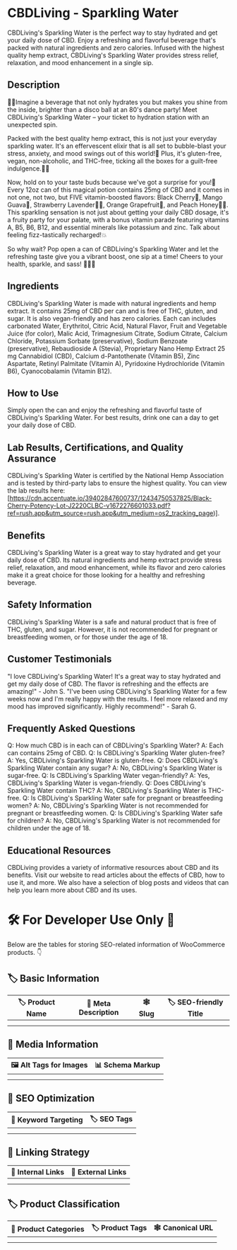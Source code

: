 # CBDLiving - Sparkling Water
CBDLiving's Sparkling Water is the perfect way to stay hydrated and get your daily dose of CBD. Enjoy a refreshing and flavorful beverage that's packed with natural ingredients and zero calories. Infused with the highest quality hemp extract, CBDLiving's Sparkling Water provides stress relief, relaxation, and mood enhancement in a single sip.
## Description
🎉🍹Imagine a beverage that not only hydrates you but makes you shine from the inside, brighter than a disco ball at an 80's dance party! Meet CBDLiving's Sparkling Water – your ticket to hydration station with an unexpected spin.

Packed with the best quality hemp extract, this is not just your everyday sparkling water. It's an effervescent elixir that is all set to bubble-blast your stress, anxiety, and mood swings out of this world!🚀 Plus, it's gluten-free, vegan, non-alcoholic, and THC-free, ticking all the boxes for a guilt-free indulgence.🌱✅

Now, hold on to your taste buds because we've got a surprise for you!👅 Every 12oz can of this magical potion contains 25mg of CBD and it comes in not one, not two, but FIVE vitamin-boosted flavors: Black Cherry🍒, Mango Guava🥭, Strawberry Lavender🍓🌾, Orange Grapefruit🍊, and Peach Honey🍑🍯. This sparkling sensation is not just about getting your daily CBD dosage, it's a fruity party for your palate, with a bonus vitamin parade featuring vitamins A, B5, B6, B12, and essential minerals like potassium and zinc. Talk about feeling fizz-tastically recharged!💥

So why wait? Pop open a can of CBDLiving's Sparkling Water and let the refreshing taste give you a vibrant boost, one sip at a time! Cheers to your health, sparkle, and sass! 🥂💦🌟
## Ingredients
CBDLiving's Sparkling Water is made with natural ingredients and hemp extract. It contains 25mg of CBD per can and is free of THC, gluten, and sugar. It is also vegan-friendly and has zero calories. Each can includes carbonated Water, Erythritol, Citric Acid, Natural Flavor, Fruit and Vegetable Juice (for color), Malic Acid, Trimagnesium Citrate, Sodium Citrate, Calcium Chloride, Potassium Sorbate (preservative), Sodium Benzoate (preservative), Rebaudioside A (Stevia), Proprietary Nano Hemp Extract 25 mg Cannabidiol (CBD), Calcium d-Pantothenate (Vitamin B5), Zinc Aspartate, Retinyl Palmitate (Vitamin A), Pyridoxine Hydrochloride (Vitamin B6), Cyanocobalamin (Vitamin B12).
## How to Use
Simply open the can and enjoy the refreshing and flavorful taste of CBDLiving's Sparkling Water. For best results, drink one can a day to get your daily dose of CBD.
## Lab Results, Certifications, and Quality Assurance
CBDLiving's Sparkling Water is certified by the National Hemp Association and is tested by third-party labs to ensure the highest quality. You can view the lab results here: [https://cdn.accentuate.io/39402847600737/12434750537825/Black-Cherry-Potency-Lot-J2220CLBC-v1672276601033.pdf?ref=rush.app&utm_source=rush.app&utm_medium=os2_tracking_page)]. 
## Benefits
CBDLiving's Sparkling Water is a great way to stay hydrated and get your daily dose of CBD. Its natural ingredients and hemp extract provide stress relief, relaxation, and mood enhancement, while its flavor and zero calories make it a great choice for those looking for a healthy and refreshing beverage.
## Safety Information
CBDLiving's Sparkling Water is a safe and natural product that is free of THC, gluten, and sugar. However, it is not recommended for pregnant or breastfeeding women, or for those under the age of 18.
## Customer Testimonials
"I love CBDLiving's Sparkling Water! It's a great way to stay hydrated and get my daily dose of CBD. The flavor is refreshing and the effects are amazing!" - John S.
"I've been using CBDLiving's Sparkling Water for a few weeks now and I'm really happy with the results. I feel more relaxed and my mood has improved significantly. Highly recommend!" - Sarah G.
## Frequently Asked Questions
Q: How much CBD is in each can of CBDLiving's Sparkling Water?
A: Each can contains 25mg of CBD.
Q: Is CBDLiving's Sparkling Water gluten-free?
A: Yes, CBDLiving's Sparkling Water is gluten-free.
Q: Does CBDLiving's Sparkling Water contain any sugar?
A: No, CBDLiving's Sparkling Water is sugar-free.
Q: Is CBDLiving's Sparkling Water vegan-friendly?
A: Yes, CBDLiving's Sparkling Water is vegan-friendly.
Q: Does CBDLiving's Sparkling Water contain THC?
A: No, CBDLiving's Sparkling Water is THC-free.
Q: Is CBDLiving's Sparkling Water safe for pregnant or breastfeeding women?
A: No, CBDLiving's Sparkling Water is not recommended for pregnant or breastfeeding women.
Q: Is CBDLiving's Sparkling Water safe for children?
A: No, CBDLiving's Sparkling Water is not recommended for children under the age of 18.
## Educational Resources
CBDLiving provides a variety of informative resources about CBD and its benefits. Visit our website to read articles about the effects of CBD, how to use it, and more. We also have a selection of blog posts and videos that can help you learn more about CBD and its uses.
# 🛠️ For Developer Use Only 🔐

Below are the tables for storing SEO-related information of WooCommerce products. 👇

## 🏷️ Basic Information 

| 🏷️ Product Name | 📝 Meta Description | 🕸️ Slug | 🏷️ SEO-friendly Title |
| -------------- | ------------------ | ------ | ---------------------- |
|                |                    |        |                        |
|                |                    |        |                        |

## 📸 Media Information

| 🖼️ Alt Tags for Images | 📊 Schema Markup |
| --------------------- | --------------- |
|                       |                 |
|                       |                 |

## 🔎 SEO Optimization

| 🎯 Keyword Targeting | 🏷️ SEO Tags |
| ------------------- | ---------- |
|                     |            |
|                     |            |

## 🔗 Linking Strategy 

| 🔗 Internal Links | 🔗 External Links |
| ---------------- | ---------------- |
|                  |                  |
|                  |                  |

## 🏷️ Product Classification 

| 📂 Product Categories | 🏷️ Product Tags | 🕸️ Canonical URL |
| ------------------ | ------------ | ------------- |
|                    |              |               |
|                    |              |               |
